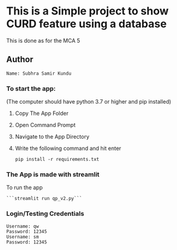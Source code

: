 # This is a Simple project to show CURD feature using a database
This is done as for the MCA 5
## Author

```
Name: Subhra Samir Kundu
```
[Check out My website]:s2kthegeek.github.io/
[Email]:subhrasamirk@gmail.com
[Youtube]:https://www.youtube.com/c/SubhraTheGeek


### To start the app:

(The computer should have python 3.7 or higher and pip installed)
1. Copy The App Folder
2. Open Command Prompt
3. Navigate to the App Directory
4. Write the following command and hit enter

    ```pip install -r requirements.txt```


### The App is made with streamlit
To run the app

    ```streamlit run qp_v2.py```

### Login/Testing Credentials
```
Username: qw
Password: 12345
Username: sm
Password: 12345
```

